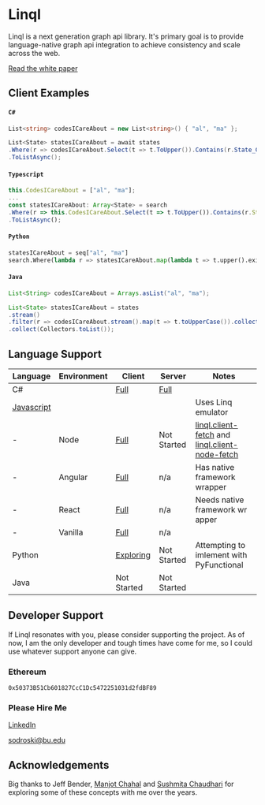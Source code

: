 # Linql

Linql is a next generation graph api library.  It's primary goal is to provide language-native graph api integration to achieve consistency and scale across the web. 

[Read the white paper](./WhitePaper.md)  

## Client Examples

#### **`C#`**
```cs 
List<string> codesICareAbout = new List<string>() { "al", "ma" };

List<State> statesICareAbout = await states
.Where(r => codesICareAbout.Select(t => t.ToUpper()).Contains(r.State_Code))
.ToListAsync();
```

#### **`Typescript`**
```typescript
this.CodesICareAbout = ["al", "ma"];
...
const statesICareAbout: Array<State> = search
.Where(r => this.CodesICareAbout.Select(t => t.ToUpper()).Contains(r.State_Code!))
.ToListAsync();

```

#### **`Python`**
```python
statesICareAbout = seq["al", "ma"]
search.Where(lambda r => statesICareAbout.map(lambda t => t.upper().exists(r))).to_list();
```

#### **`Java`**
```java
List<String> codesICareAbout = Arrays.asList("al", "ma");

List<State> statesICareAbout = states
.stream()
.filter(r => codesICareAbout.stream().map(t => t.toUpperCase()).collect(Collectors.toList()).contains(r))
.collect(Collectors.toList());
```

## Language Support

| Language                             | Environment | Client                                                 | Server                       | Notes                                                                                                                                         |
| ------------------------------------ | ----------- | ------------------------------------------------------ | ---------------------------- | --------------------------------------------------------------------------------------------------------------------------------------------- |
| C#                                   |             | [Full](./C%23/Linql.Client/)                           | [Full](./C%23/Linql.Server/) |
| [Javascript](./Typescript/README.md) |             |                                                        |                              | Uses Linq emulator                                                                                                                            |
| -                                    | Node        | [Full](./Typescript/projects/linql.client-node-fetch/) | Not Started                  | [linql.client-fetch](./Typescript/projects/linql.client-fetch/) and [linql.client-node-fetch](./Typescript/projects/linql.client-node-fetch/) |
| -                                    | Angular     | [Full](./Typescript/projects/linql.client-angular/)    | n/a                          | Has native framework wrapper                                                                                                                  |
| -                                    | React       | [Full](./Typescript/projects/linql.client-fetch/)      | n/a                          | Needs native framework wr apper                                                                                                               |
| -                                    | Vanilla     | [Full](./Typescript/projects/linql.client-fetch/)      | n/a                          |
| Python                               |             | [Exploring](./Python/)                                            | Not Started                  | Attempting to imlement with PyFunctional                                                                                                                                               |
| Java                                 |             | Not Started                                            | Not Started                  |

## Developer Support

If Linql resonates with you, please consider supporting the project.  As of now, I am the only developer and tough times have come for me, so I could use whatever support anyone can give.  

### Ethereum

```
0x50373B51Cb601827CcC1Dc5472251031d2fdBF89
```

### Please Hire Me

[LinkedIn](https://www.linkedin.com/in/kris-sodroski-60001480/)

[sodroski@bu.edu](mailto:sodroski@bu.edu)

## Acknowledgements 

Big thanks to Jeff Bender, [Manjot Chahal](https://www.linkedin.com/in/manjot-chahal-96740198/) and [Sushmita Chaudhari](https://www.linkedin.com/in/sushmitachaudhari/) for exploring some of these concepts with me over the years.  
